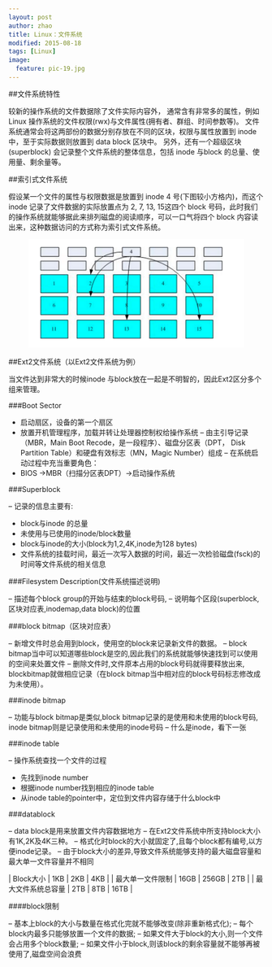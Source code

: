 ```yaml
---
layout: post
author: zhao
title: Linux：文件系统
modified: 2015-08-18
tags: [Linux]
image:
  feature: pic-19.jpg
---
```


##文件系统特性

较新的操作系统的文件数据除了文件实际内容外， 通常含有非常多的属性，例如 Linux 操作系统的文件权限(rwx)与文件属性(拥有者、群组、时间参数等)。 文件系统通常会将这两部份的数据分别存放在不同的区块，权限与属性放置到 inode 中，至于实际数据则放置到 data block 区块中。 另外，还有一个超级区块(superblock) 会记录整个文件系统的整体信息，包括 inode 与block 的总量、使用量、剩余量等。

##索引式文件系统

假设某一个文件的属性与权限数据是放置到 inode 4 号(下图较小方格内)，而这个 inode 记录了文件数据的实际放置点为 2, 7, 13, 15这四个 block 号码，此时我们的操作系统就能够据此来排列磁盘的阅读顺序，可以一口气将四个 block 内容读出来，这种数据访问的方式称为索引式文件系统。

<figure class="half">
	<a href="/images/blog/index-filesystem.png"><img src="/images/blog/index-filesystem.png" alt=""></a>
</figure>

##Ext2文件系统（以Ext2文件系统为例）

当文件达到非常大的时候inode 与block放在一起是不明智的，因此Ext2区分多个组来管理。

###Boot Sector

- 启动扇区，设备的第一个扇区
- 放置开机管理程序，加载并转让处理器控制权给操作系统
– 由主引导记录（MBR，Main Boot Recode，是一段程序）、磁盘分区表（DPT， Disk Partition Table）和硬盘有效标志（MN，Magic Number）组成
– 在系统启动过程中充当重要角色：
 - BIOS ->MBR（扫描分区表DPT）->启动操作系统

###Superblock

– 记录的信息主要有:
 - block与inode 的总量
 - 未使用与已使用的inode/block数量
 - block与inode的大小(block为1,2,4K,inode为128 bytes)
 - 文件系统的挂载时间，最近一次写入数据的时间，最近一次检验磁盘(fsck)的时间等文件系统的相关信息

###Filesystem Description(文件系统描述说明)

– 描述每个block group的开始与结束的block号码,
– 说明每个区段(superblock,区块对应表,inodemap,data block)的位置

###block bitmap（区块对应表）

– 新增文件时总会用到block，使用空的block来记录新文件的数据。
– block bitmap当中可以知道哪些block是空的,因此我们的系统就能够快速找到可以使用的空间来处置文件
– 删除文件时,文件原本占用的block号码就得要释放出来, blockbitmap就做相应记录（在block bitmap当中相对应的block号码标志修改成为未使用）。

###inode bitmap

– 功能与block bitmap是类似,block bitmap记录的是使用和未使用的block号码, inode bitmap则是记录使用和未使用的inode号码
– 什么是inode，看下一张

###inode table

– 操作系统查找一个文件的过程
 - 先找到inode number
 - 根据inode number找到相应的inode table
 - 从inode table的pointer中，定位到文件内容存储于什么block中

###datablock

– data block是用来放置文件内容数据地方
– 在Ext2文件系统中所支持block大小有1K,2K及4K三种。
– 格式化时block的大小就固定了,且每个block都有编号,以方便inode记录。
– 由于block大小的差异,导致文件系统能够支持的最大磁盘容量和最大单一文件容量并不相同

| Block大小 | 1KB | 2KB | 4KB |
| 最大单一文件限制 | 16GB | 256GB | 2TB |
| 最大文件系统总容量 | 2TB | 8TB | 16TB |

####block限制

– 基本上block的大小与数量在格式化完就不能够改变(除非重新格式化);
– 每个block内最多只能够放置一个文件的数据;
– 如果文件大于block的大小,则一个文件会占用多个block数量;
– 如果文件小于block,则该block的剩余容量就不能够再被使用了,磁盘空间会浪费
